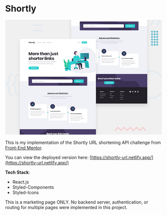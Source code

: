 # Shortly

![Design preview for the Shortly URL shortening API coding challenge](./design/desktop-preview.jpg)

This is my implementation of the Shortly URL shortening API challenge from [Front-End Mentor](https://www.frontendmentor.io/challenges/url-shortening-api-landing-page-2ce3ob-G).


You can view the deployed version here: [https://shortly-url.netlify.app/](https://shortly-url.netlify.app/)

**Tech Stack**:
- React.js
- Styled-Components
- Styled-Icons


This is a marketing page ONLY. No backend server, authentication, or routing for multiple pages were implemented in this project.

